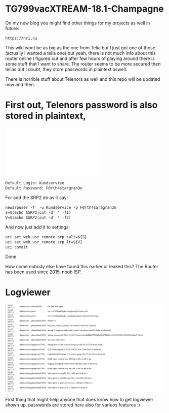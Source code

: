 # TG799vacXTREAM-18.1-Champagne

On my new blog you might find other things for my projects as well in future: 

	https://nr1.nu

This wiki wont be as big as the one from Telia but I just got one of those (actually i wanted a telia one) but yeah, there is not much info 
about this router online I figured out and after few hours of playing around there is some stuff that I want to share.
The router seems to be more secured then telias but I doubt, they store passwords in plaintext aswell. 

There is horrible stuff about Telenors as well and this repo will be updated now and then.


# First out, Telenors password is also stored in plaintext, 

![Screenshot](.previews/telenors-password.txt)

    Default Login: Kundservice 
    Default Password: F0rth4stargran3n

For add the SRP2 do as it say:

    newsrpuser -f  -u Kundservice -p F0rth4saragran3n
    S=$(echo $SRP2|cut -d' ' -f1)
    V=$(echo $SRP2|cut -d' ' -f2)
	
And now just add it to settings:

    uci set web.usr_remote.srp_salt=${S}
    uci set web.usr_remote.srp_lt=${V}
    uci commit
	 
Done 

How come nobody else have found this earlier or leaked this? The Router has been used since 2015, noob ISP. 

# Logviewer

![Screenshot](.previews/telenor_plasmo-password.png)

First thing that might help anyone that does know how to get logviewer shown up, passwords are stored here also for variuos features :) 



